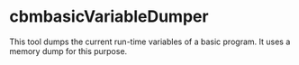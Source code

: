# cbmbasicVariableDumper

This tool dumps the current run-time variables of a basic program. It uses a memory dump for this purpose.